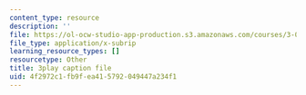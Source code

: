 ```yaml
---
content_type: resource
description: ''
file: https://ol-ocw-studio-app-production.s3.amazonaws.com/courses/3-091sc-introduction-to-solid-state-chemistry-fall-2010/4f2972c1fb9fea415792049447a234f1_uCK1z-h7Jbc.srt
file_type: application/x-subrip
learning_resource_types: []
resourcetype: Other
title: 3play caption file
uid: 4f2972c1-fb9f-ea41-5792-049447a234f1
---
```

